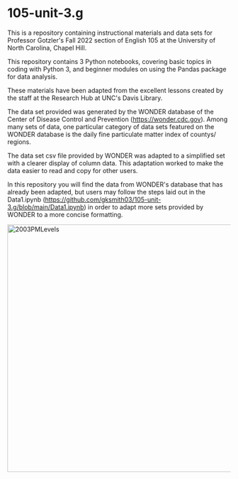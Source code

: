 # 105-unit-3.g
This is a repository containing instructional materials and data sets for Professor Gotzler's Fall 2022 section of English 105 at the University of North Carolina, Chapel Hill.

This repository contains 3 Python notebooks, covering basic topics in coding with Python 3, and beginner modules on using the Pandas package for data analysis.

These materials have been adapted from the excellent lessons created by the staff at the Research Hub at UNC's Davis Library.

The data set provided was generated by the WONDER database of the Center of Disease Control and Prevention (https://wonder.cdc.gov). Among many sets of data, one particular category of data sets featured on the WONDER database is the daily fine particulate matter index of countys/ regions. 

The data set csv file provided by WONDER was adapted to a simplified set with a clearer display of column data. This adaptation worked to make the data easier to read and copy for other users. 

In this repository you will find the data from WONDER's database that has already been adapted, but users may follow the steps laid out in the Data1.ipynb (https://github.com/gksmith03/105-unit-3.g/blob/main/Data1.ipynb) in order to adapt more sets provided by WONDER to a more concise formatting. 


<img width="558" alt="2003PMLevels" src="https://user-images.githubusercontent.com/118292714/203114476-f0515866-1036-4d47-a762-880cd88298b8.png">
